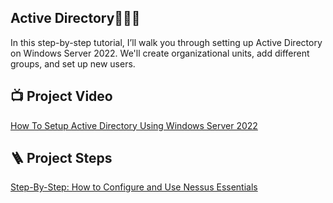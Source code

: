 <h2>Active Directory👨🏾‍💻 </h2>

In this step-by-step tutorial, I’ll walk you through setting up Active Directory on Windows Server 2022. We'll create organizational units, add different groups, and set up new users. 


<h2>📺 Project Video</h2>

[How To Setup Active Directory Using Windows Server 2022](https://youtu.be/3OgfwAJQeE4)


<h2>🪜 Project Steps</h2>

[Step-By-Step: How to Configure and Use Nessus Essentials](https://github.com/OumarWane/Nessus-Scanner-Project/blob/main/Project%20Steps.pdf)

